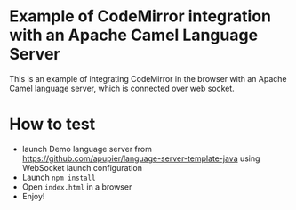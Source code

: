 # Example of CodeMirror integration with an Apache Camel Language Server

This is an example of integrating CodeMirror in the browser with an Apache Camel language server, which is connected over web socket.

# How to test

- launch Demo language server from https://github.com/apupier/language-server-template-java using WebSocket launch configuration
- Launch `npm install`
- Open `index.html` in a browser
- Enjoy!
